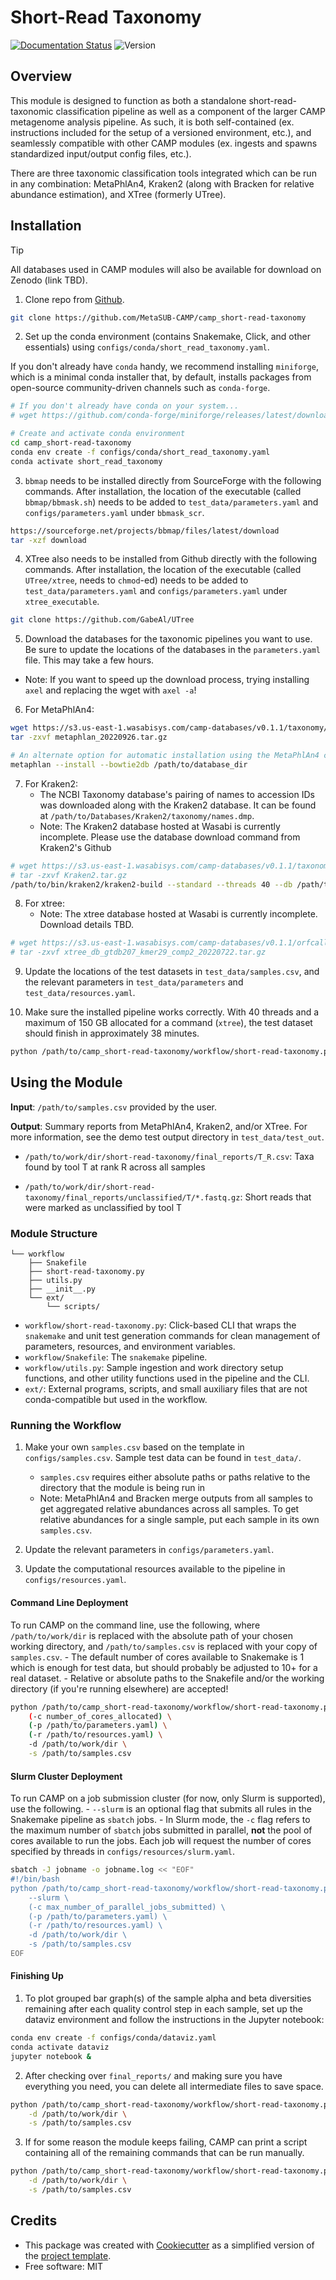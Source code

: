 # Short-Read Taxonomy

[![Documentation Status](https://img.shields.io/badge/docs-passing-brightgreen.svg)](https://camp-documentation.readthedocs.io/en/latest/shortreadtax/index.html) ![Version](https://img.shields.io/badge/version-0.8.0-brightgreen)

<!-- [![Documentation Status](https://img.shields.io/readthedocs/camp_short-read-taxonomy)](https://camp-documentation.readthedocs.io/en/latest/short-read-taxonomy.html) -->

## Overview

This module is designed to function as both a standalone short-read-taxonomic classification pipeline as well as a component of the larger CAMP metagenome analysis pipeline. As such, it is both self-contained (ex. instructions included for the setup of a versioned environment, etc.), and seamlessly compatible with other CAMP modules (ex. ingests and spawns standardized input/output config files, etc.). 

There are three taxonomic classification tools integrated which can be run in any combination: MetaPhlAn4, Kraken2 (along with Bracken for relative abundance estimation), and XTree (formerly UTree). 

## Installation

> [!TIP]
> All databases used in CAMP modules will also be available for download on Zenodo (link TBD).

1. Clone repo from [Github](<https://github.com/MetaSUB-CAMP/camp_short-read-taxonomy>).
```Bash
git clone https://github.com/MetaSUB-CAMP/camp_short-read-taxonomy
```

2. Set up the conda environment (contains Snakemake, Click, and other essentials) using `configs/conda/short_read_taxonomy.yaml`. 

If you don't already have `conda` handy, we recommend installing `miniforge`, which is a minimal conda installer that, by default, installs packages from open-source community-driven channels such as `conda-forge`.
```Bash
# If you don't already have conda on your system...
# wget https://github.com/conda-forge/miniforge/releases/latest/download/Miniforge3-Linux-x86_64.sh

# Create and activate conda environment 
cd camp_short-read-taxonomy
conda env create -f configs/conda/short_read_taxonomy.yaml
conda activate short_read_taxonomy
```

3. `bbmap` needs to be installed directly from SourceForge with the following commands. After installation, the location of the executable (called `bbmap/bbmask.sh`) needs to be added to `test_data/parameters.yaml` and `configs/parameters.yaml` under `bbmask_scr`.
```Bash
https://sourceforge.net/projects/bbmap/files/latest/download
tar -xzf download
```

4. XTree also needs to be installed from Github directly with the following commands. After installation, the location of the executable (called `UTree/xtree`, needs to `chmod`-ed) needs to be added to `test_data/parameters.yaml` and `configs/parameters.yaml` under `xtree_executable`.
```Bash
git clone https://github.com/GabeAl/UTree
```

5. Download the databases for the taxonomic pipelines you want to use. Be sure to update the locations of the databases in the `parameters.yaml` file. This may take a few hours.
* Note: If you want to speed up the download process, trying installing `axel` and replacing the wget with `axel -a`!

6. For MetaPhlAn4:
```Bash
wget https://s3.us-east-1.wasabisys.com/camp-databases/v0.1.1/taxonomy/metaphlan_20220926.tar.gz
tar -zxvf metaphlan_20220926.tar.gz

# An alternate option for automatic installation using the MetaPhlAn4 command
metaphlan --install --bowtie2db /path/to/database_dir
```

7. For Kraken2:
    - The NCBI Taxonomy database's pairing of names to accession IDs was downloaded along with the Kraken2 database. It can be found at ``/path/to/Databases/Kraken2/taxonomy/names.dmp``.
    - Note: The Kraken2 database hosted at Wasabi is currently incomplete. Please use the database download command from Kraken2's Github
```Bash
# wget https://s3.us-east-1.wasabisys.com/camp-databases/v0.1.1/taxonomy/Kraken2.tar.gz
# tar -zxvf Kraken2.tar.gz
/path/to/bin/kraken2/kraken2-build --standard --threads 40 --db /path/to/Databases/Kraken2_10182023
```

8. For xtree:
    - Note: The xtree database hosted at Wasabi is currently incomplete. Download details TBD.
```Bash
# wget https://s3.us-east-1.wasabisys.com/camp-databases/v0.1.1/orfcalling/xtree_db_gtdb207_kmer29_comp2_20220722.tar.gz
# tar -zxvf xtree_db_gtdb207_kmer29_comp2_20220722.tar.gz
```

9. Update the locations of the test datasets in `test_data/samples.csv`, and the relevant parameters in `test_data/parameters` and `test_data/resources.yaml`.

10. Make sure the installed pipeline works correctly. With 40 threads and a maximum of 150 GB allocated for a command (`xtree`), the test dataset should finish in approximately 38 minutes.
```Bash
python /path/to/camp_short-read-taxonomy/workflow/short-read-taxonomy.py test
```

## Using the Module

**Input**: `/path/to/samples.csv` provided by the user.

**Output**: Summary reports from MetaPhlAn4, Kraken2, and/or XTree. For more information, see the demo test output directory in `test_data/test_out`. 

- `/path/to/work/dir/short-read-taxonomy/final_reports/T_R.csv`: Taxa found by tool T at rank R across all samples

- `/path/to/work/dir/short-read-taxonomy/final_reports/unclassified/T/*.fastq.gz`: Short reads that were marked as unclassified by tool T

### Module Structure

```
└── workflow
    ├── Snakefile
    ├── short-read-taxonomy.py
    ├── utils.py
    ├── __init__.py
    └── ext/
        └── scripts/
```
- `workflow/short-read-taxonomy.py`: Click-based CLI that wraps the `snakemake` and unit test generation commands for clean management of parameters, resources, and environment variables.
- `workflow/Snakefile`: The `snakemake` pipeline. 
- `workflow/utils.py`: Sample ingestion and work directory setup functions, and other utility functions used in the pipeline and the CLI.
- `ext/`: External programs, scripts, and small auxiliary files that are not conda-compatible but used in the workflow.

### Running the Workflow

1. Make your own `samples.csv` based on the template in `configs/samples.csv`. Sample test data can be found in `test_data/`.
    - `samples.csv` requires either absolute paths or paths relative to the directory that the module is being run in
    - Note: MetaPhlAn4 and Bracken merge outputs from all samples to get aggregated relative abundances across all samples. To get relative abundances for a single sample, put each sample in its own `samples.csv`.

2. Update the relevant parameters in `configs/parameters.yaml`.

3. Update the computational resources available to the pipeline in `configs/resources.yaml`. 

#### Command Line Deployment

To run CAMP on the command line, use the following, where `/path/to/work/dir` is replaced with the absolute path of your chosen working directory, and `/path/to/samples.csv` is replaced with your copy of `samples.csv`. 
    - The default number of cores available to Snakemake is 1 which is enough for test data, but should probably be adjusted to 10+ for a real dataset.
    - Relative or absolute paths to the Snakefile and/or the working directory (if you're running elsewhere) are accepted!
```Bash
python /path/to/camp_short-read-taxonomy/workflow/short-read-taxonomy.py \
    (-c number_of_cores_allocated) \
    (-p /path/to/parameters.yaml) \
    (-r /path/to/resources.yaml) \
    -d /path/to/work/dir \
    -s /path/to/samples.csv
```

#### Slurm Cluster Deployment

To run CAMP on a job submission cluster (for now, only Slurm is supported), use the following.
    - `--slurm` is an optional flag that submits all rules in the Snakemake pipeline as `sbatch` jobs. 
    - In Slurm mode, the `-c` flag refers to the maximum number of `sbatch` jobs submitted in parallel, **not** the pool of cores available to run the jobs. Each job will request the number of cores specified by threads in `configs/resources/slurm.yaml`.
```Bash
sbatch -J jobname -o jobname.log << "EOF"
#!/bin/bash
python /path/to/camp_short-read-taxonomy/workflow/short-read-taxonomy.py 
    --slurm \
    (-c max_number_of_parallel_jobs_submitted) \
    (-p /path/to/parameters.yaml) \
    (-r /path/to/resources.yaml) \
    -d /path/to/work/dir \
    -s /path/to/samples.csv
EOF
```

#### Finishing Up

1. To plot grouped bar graph(s) of the sample alpha and beta diversities remaining after each quality control step in each sample, set up the dataviz environment and follow the instructions in the Jupyter notebook:
```Bash
conda env create -f configs/conda/dataviz.yaml
conda activate dataviz
jupyter notebook &
```

2. After checking over `final_reports/` and making sure you have everything you need, you can delete all intermediate files to save space. 
```Bash
python /path/to/camp_short-read-taxonomy/workflow/short-read-taxonomy.py cleanup \
    -d /path/to/work/dir \
    -s /path/to/samples.csv
```

3. If for some reason the module keeps failing, CAMP can print a script containing all of the remaining commands that can be run manually. 
```Bash
python /path/to/camp_short-read-taxonomy/workflow/short-read-taxonomy.py --dry_run \
    -d /path/to/work/dir \
    -s /path/to/samples.csv
```

## Credits

- This package was created with [Cookiecutter](https://github.com/cookiecutter/cookiecutter>) as a simplified version of the [project template](https://github.com/audreyr/cookiecutter-pypackage>).
- Free software: MIT
